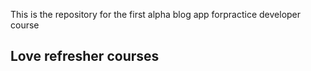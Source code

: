 This is the repository for the first alpha blog app forpractice developer course

## Love refresher courses